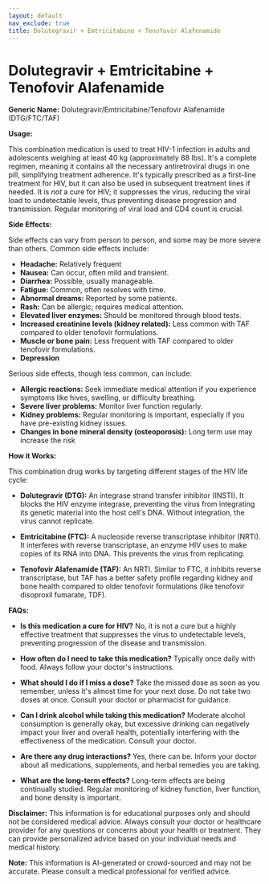 ```yaml
---
layout: default
nav_exclude: true
title: Dolutegravir + Emtricitabine + Tenofovir Alafenamide
---
```


# Dolutegravir + Emtricitabine + Tenofovir Alafenamide

**Generic Name:** Dolutegravir/Emtricitabine/Tenofovir Alafenamide (DTG/FTC/TAF)

**Usage:**

This combination medication is used to treat HIV-1 infection in adults and adolescents weighing at least 40 kg (approximately 88 lbs).  It's a complete regimen, meaning it contains all the necessary antiretroviral drugs in one pill, simplifying treatment adherence. It's typically prescribed as a first-line treatment for HIV, but it can also be used in subsequent treatment lines if needed.  It is *not* a cure for HIV; it suppresses the virus, reducing the viral load to undetectable levels, thus preventing disease progression and transmission.  Regular monitoring of viral load and CD4 count is crucial.

**Side Effects:**

Side effects can vary from person to person, and some may be more severe than others. Common side effects include:

* **Headache:** Relatively frequent
* **Nausea:**  Can occur, often mild and transient.
* **Diarrhea:**  Possible, usually manageable.
* **Fatigue:**  Common, often resolves with time.
* **Abnormal dreams:**  Reported by some patients.
* **Rash:**  Can be allergic; requires medical attention.
* **Elevated liver enzymes:**  Should be monitored through blood tests.
* **Increased creatinine levels (kidney related):**  Less common with TAF compared to older tenofovir formulations.
* **Muscle or bone pain:**  Less frequent with TAF compared to older tenofovir formulations.
* **Depression**

Serious side effects, though less common, can include:

* **Allergic reactions:**  Seek immediate medical attention if you experience symptoms like hives, swelling, or difficulty breathing.
* **Severe liver problems:**  Monitor liver function regularly.
* **Kidney problems:**  Regular monitoring is important, especially if you have pre-existing kidney issues.
* **Changes in bone mineral density (osteoporosis):** Long term use may increase the risk


**How it Works:**

This combination drug works by targeting different stages of the HIV life cycle:

* **Dolutegravir (DTG):**  An integrase strand transfer inhibitor (INSTI).  It blocks the HIV enzyme integrase, preventing the virus from integrating its genetic material into the host cell's DNA.  Without integration, the virus cannot replicate.

* **Emtricitabine (FTC):** A nucleoside reverse transcriptase inhibitor (NRTI). It interferes with reverse transcriptase, an enzyme HIV uses to make copies of its RNA into DNA. This prevents the virus from replicating.

* **Tenofovir Alafenamide (TAF):** An NRTI.  Similar to FTC, it inhibits reverse transcriptase, but TAF has a better safety profile regarding kidney and bone health compared to older tenofovir formulations (like tenofovir disoproxil fumarate, TDF).


**FAQs:**

* **Is this medication a cure for HIV?** No, it is not a cure but a highly effective treatment that suppresses the virus to undetectable levels, preventing progression of the disease and transmission.

* **How often do I need to take this medication?**  Typically once daily with food.  Always follow your doctor's instructions.

* **What should I do if I miss a dose?** Take the missed dose as soon as you remember, unless it's almost time for your next dose.  Do not take two doses at once.  Consult your doctor or pharmacist for guidance.

* **Can I drink alcohol while taking this medication?**  Moderate alcohol consumption is generally okay, but excessive drinking can negatively impact your liver and overall health, potentially interfering with the effectiveness of the medication.  Consult your doctor.

* **Are there any drug interactions?** Yes, there can be.  Inform your doctor about all medications, supplements, and herbal remedies you are taking.

* **What are the long-term effects?**  Long-term effects are being continually studied. Regular monitoring of kidney function, liver function, and bone density is important.

**Disclaimer:** This information is for educational purposes only and should not be considered medical advice.  Always consult your doctor or healthcare provider for any questions or concerns about your health or treatment.  They can provide personalized advice based on your individual needs and medical history.


**Note:** This information is AI-generated or crowd-sourced and may not be accurate. Please consult a medical professional for verified advice.